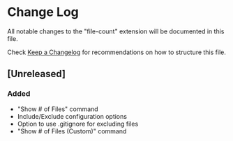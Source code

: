 # Change Log

All notable changes to the "file-count" extension will be documented in this file.

Check [Keep a Changelog](http://keepachangelog.com/) for recommendations on how to structure this file.

## [Unreleased]

### Added
- "Show # of Files" command
- Include/Exclude configuration options
- Option to use .gitignore for excluding files
- "Show # of Files (Custom)" command
